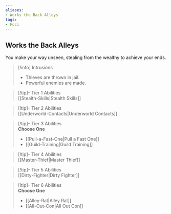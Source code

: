 ```yaml
---
aliases:
- Works the Back Alleys
tags:
- Foci
---
```


  
## Works the Back Alleys  
You make your way unseen, stealing from the wealthy to achieve your ends.  

>[!info] Intrusions  
>- Thieves are thrown in jail.  
>- Powerful enemies are made.  


>[!tip]- Tier 1 Abilities  
> [[Stealth-Skills|Stealth Skills]]  


>[!tip]- Tier 2 Abilities  
> [[Underworld-Contacts|Underworld Contacts]]  


>[!tip]- Tier 3 Abilities  
> **Choose One**  
>- [[Pull-a-Fast-One|Pull a Fast One]]  
>- [[Guild-Training|Guild Training]]  


>[!tip]- Tier 4 Abilities  
> [[Master-Thief|Master Thief]]  


>[!tip]- Tier 5 Abilities  
> [[Dirty-Fighter|Dirty Fighter]]  


>[!tip]- Tier 6 Abilities  
> **Choose One**  
>- [[Alley-Rat|Alley Rat]]  
>- [[All-Out-Con|All Out Con]]